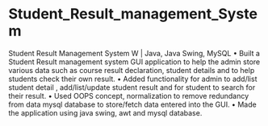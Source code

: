 # Student_Result_management_System
 Student Result Management System W | Java, Java Swing, MySQL
• Built a Student Result management system GUI application to help the admin store various data such as course result declaration, student details and to help students check their own result.
• Added functionality for admin to add/list student detail , add/list/update student result and for student to
search for their result.
• Used OOPS concept, normalization to remove redundancy from data mysql database to store/fetch data
entered into the GUI.
• Made the application using java swing, awt and mysql database.
